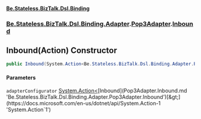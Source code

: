 #### [Be.Stateless.BizTalk.Dsl.Binding](README.md 'README')
### [Be.Stateless.BizTalk.Dsl.Binding.Adapter](Be.Stateless.BizTalk.Dsl.Binding.Adapter.md 'Be.Stateless.BizTalk.Dsl.Binding.Adapter').[Pop3Adapter](Pop3Adapter.md 'Be.Stateless.BizTalk.Dsl.Binding.Adapter.Pop3Adapter').[Inbound](Pop3Adapter.Inbound.md 'Be.Stateless.BizTalk.Dsl.Binding.Adapter.Pop3Adapter.Inbound')

## Inbound(Action<Inbound>) Constructor

```csharp
public Inbound(System.Action<Be.Stateless.BizTalk.Dsl.Binding.Adapter.Pop3Adapter.Inbound> adapterConfigurator);
```
#### Parameters

<a name='Be.Stateless.BizTalk.Dsl.Binding.Adapter.Pop3Adapter.Inbound.Inbound(System.Action_Be.Stateless.BizTalk.Dsl.Binding.Adapter.Pop3Adapter.Inbound_).adapterConfigurator'></a>

`adapterConfigurator` [System.Action&lt;](https://docs.microsoft.com/en-us/dotnet/api/System.Action-1 'System.Action`1')[Inbound](Pop3Adapter.Inbound.md 'Be.Stateless.BizTalk.Dsl.Binding.Adapter.Pop3Adapter.Inbound')[&gt;](https://docs.microsoft.com/en-us/dotnet/api/System.Action-1 'System.Action`1')
